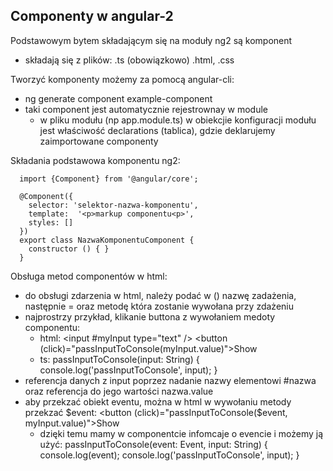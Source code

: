 Componenty w angular-2
--------
Podstawowym bytem składającym się na moduły ng2 są komponent

- składają się z plików: .ts (obowiązkowo) .html, .css

Tworzyć komponenty możemy za pomocą angular-cli:
- ng generate component example-component
- taki component jest automatycznie rejestrownay w module
  - w pliku modułu (np app.module.ts) w obiekcjie konfiguracji modułu jest właściwość declarations (tablica), gdzie deklarujemy zaimportowane componenty

Składania podstawowa komponentu ng2:

      import {Component} from '@angular/core';

      @Component({
        selector: 'selektor-nazwa-komponentu',
        template:  '<p>markup componentu<p>',
        styles: []
      })
      export class NazwaKomponentuComponent {
        constructor () { }
      }

Obsługa metod componentów w html:
- do obsługi zdarzenia w html, należy podać w () nazwę zadażenia, następnie = oraz metodę która zostanie wywołana przy zdażeniu
- najprostrzy przykład, klikanie buttona z wywołaniem medoty componentu:
  - html:
        <input #myInput type="text" />
        <button (click)="passInputToConsole(myInput.value)">Show</button>
  - ts:
        passInputToConsole(input: String) {
          console.log('passInputToConsole', input);
        }
- referencja danych z input poprzez nadanie nazwy elementowi #nazwa oraz referencja do jego wartości nazwa.value
- aby przekzać obiekt eventu, można w html w wywołaniu metody przekzać $event:
      <button (click)="passInputToConsole($event, myInput.value)">Show</button>
  - dzięki temu mamy w componentcie infomcaje o evencie i możemy ją użyć:
        passInputToConsole(event: Event, input: String) {
          console.log(event);
          console.log('passInputToConsole', input);
        }
